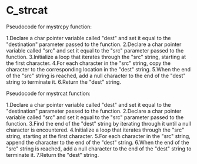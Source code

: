 # C_strcat
Pseudocode for mystrcpy function:

1.Declare a char pointer variable called "dest" and set it equal to the "destination" parameter passed to the function.
2.Declare a char pointer variable called "src" and set it equal to the "src" parameter passed to the function.
3.Initialize a loop that iterates through the "src" string, starting at the first character.
4.For each character in the "src" string, copy the character to the corresponding location in the "dest" string.
5.When the end of the "src" string is reached, add a null character to the end of the "dest" string to terminate it.
6.Return the "dest" string.

Pseudocode for mystrcat function:

1.Declare a char pointer variable called "dest" and set it equal to the "destination" parameter passed to the function.
2.Declare a char pointer variable called "src" and set it equal to the "src" parameter passed to the function.
3.Find the end of the "dest" string by iterating through it until a null character is encountered.
4.Initialize a loop that iterates through the "src" string, starting at the first character.
5.For each character in the "src" string, append the character to the end of the "dest" string.
6.When the end of the "src" string is reached, add a null character to the end of the "dest" string to terminate it.
7.Return the "dest" string.

